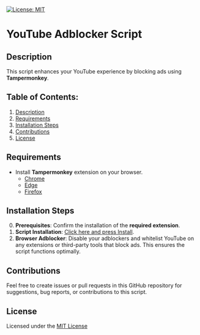 [![License: MIT](https://img.shields.io/badge/License-MIT-yellow.svg)](https://opensource.org/licenses/MIT)
# YouTube Adblocker Script
## Description
This script enhances your YouTube experience by blocking ads using **Tampermonkey**. 

## Table of Contents:
1. [Description](#description)
2. [Requirements](#requirements)
3. [Installation Steps](#installation-steps)
4. [Contributions](#contributions)
5. [License](#license)

## Requirements
- Install **Tampermonkey** extension on your browser.
   - [Chrome](https://chromewebstore.google.com/detail/tampermonkey/dhdgffkkebhmkfjojejmpbldmpobfkfo)
   - [Edge](https://microsoftedge.microsoft.com/addons/detail/tampermonkey/iikmkjmpaadaobahmlepeloendndfphd)
   - [Firefox](https://addons.mozilla.org/en-US/firefox/addon/tampermonkey/)

## Installation Steps 
0. **Prerequisites**: Confirm the installation of the **required extension**.
1. **Script Installation**: [Click here and press Install](https://raw.githubusercontent.com/AlejandroLuisHC/yt-adblocker-script/main/script.user.js).
3. **Browser Adblocker**: Disable your adblockers and whitelist YouTube on any extensions or third-party tools that block ads. This ensures the script functions optimally.

## Contributions
Feel free to create issues or pull requests in this GitHub repository for suggestions, bug reports, or contributions to this script.

## License 
Licensed under the [MIT License](https://github.com/AlejandroLuisHC/yt-adblocker-script/blob/main/LICENSE)
